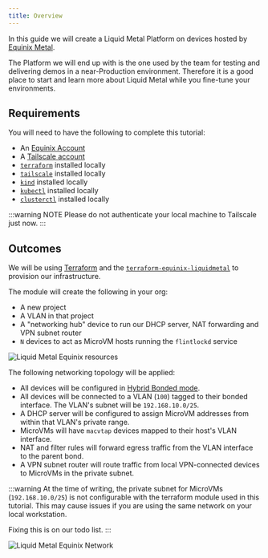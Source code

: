 ```yaml
---
title: Overview
---
```


In this guide we will create a Liquid Metal Platform on devices hosted by
[Equinix Metal][equinix].

The Platform we will end up with is the one used by the team for testing and delivering
demos in a near-Production environment. Therefore it is a good place to start and
learn more about Liquid Metal while you fine-tune your environments.

## Requirements

You will need to have the following to complete this tutorial:

- An [Equinix Account][equinix]
- A [Tailscale account][tailscale]
- [`terraform`][terraform] installed locally
- [`tailscale`][ts-download] installed locally
- [`kind`][kind] installed locally
- [`kubectl`][kubectl] installed locally
- [`clusterctl`][clusterctl] installed locally

:::warning NOTE
Please do not authenticate your local machine to Tailscale just now.
:::

## Outcomes

We will be using [Terraform][terraform] and the [`terraform-equinix-liquidmetal`][tf-module]
to provision our infrastructure.

The module will create the following in your org:

- A new project
- A VLAN in that project
- A "networking hub" device to run our DHCP server, NAT forwarding and VPN subnet router
- `N` devices to act as MicroVM hosts running the `flintlockd` service

![Liquid Metal Equinix resources](/img/equinix1.jpg)

The following networking topology will be applied:

- All devices will be configured in [Hybrid Bonded mode][hybrid].
- All devices will be connected to a VLAN (`100`) tagged to their bonded interface.
  The VLAN's subnet will be `192.168.10.0/25`.
- A DHCP server will be configured to assign MicroVM addresses from within that VLAN's private range.
- MicroVMs will have `macvtap` devices mapped to their host's VLAN interface.
- NAT and filter rules will forward egress traffic from the VLAN interface to the parent bond.
- A VPN subnet router will route traffic from local VPN-connected devices to MicroVMs
  in the private subnet.

:::warning
At the time of writing, the private subnet for MicroVMs (`192.168.10.0/25`) is
not configurable with the terraform module used in this tutorial. This may cause
issues if you are using the same network on your local workstation.

Fixing this is on our todo list.
:::

![Liquid Metal Equinix Network](/img/equinix2.jpg)

[equinix]: https://metal.equinix.com/
[tailscale]: https://tailscale.com/
[terraform]: https://www.terraform.io/downloads
[ts-download]: https://tailscale.com/download
[kind]: https://kind.sigs.k8s.io/
[clusterctl]: https://cluster-api.sigs.k8s.io/user/quick-start.html#install-clusterctl
[kubectl]: https://kubernetes.io/docs/tasks/tools/
[tf-module]: https://github.com/liquidmetal-dev/terraform-equinix-liquidmetal
[hybrid]: https://metal.equinix.com/developers/docs/layer2-networking/hybrid-bonded-mode/
